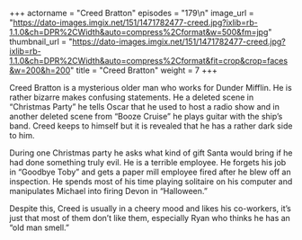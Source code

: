 +++
actorname = "Creed Bratton"
episodes = "179\n"
image_url = "https://dato-images.imgix.net/151/1471782477-creed.jpg?ixlib=rb-1.1.0&ch=DPR%2CWidth&auto=compress%2Cformat&w=500&fm=jpg"
thumbnail_url = "https://dato-images.imgix.net/151/1471782477-creed.jpg?ixlib=rb-1.1.0&ch=DPR%2CWidth&auto=compress%2Cformat&fit=crop&crop=faces&w=200&h=200"
title = "Creed Bratton"
weight = 7
+++

Creed Bratton is a mysterious older man who works for Dunder Mifflin. He is rather bizarre makes confusing statements. He a deleted scene in “Christmas Party” he tells Oscar that he used to host a radio show and in another deleted scene from “Booze Cruise” he plays guitar with the ship’s band. Creed keeps to himself but it is revealed that he has a rather dark side to him.

During one Christmas party he asks what kind of gift Santa would bring if he had done something truly evil. He is a terrible employee. He forgets his job in “Goodbye Toby” and gets a paper mill employee fired after he blew off an inspection. He spends most of his time playing solitaire on his computer and manipulates Michael into firing Devon in “Halloween.”

Despite this, Creed is usually in a cheery mood and likes his co-workers, it’s just that most of them don’t like them, especially Ryan who thinks he has an “old man smell.”